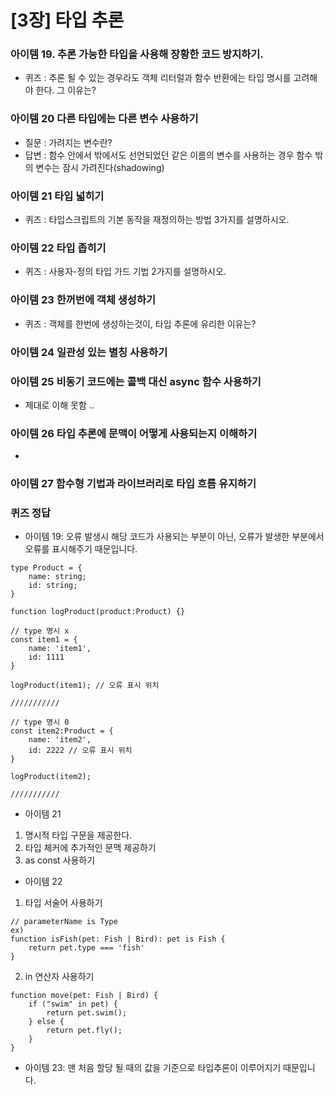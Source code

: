 # [3장] 타입 추론

### 아이템 19. 추론 가능한 타입을 사용해 장황한 코드 방지하기.

- 퀴즈 : 추론 될 수 있는 경우라도 객체 리터럴과 함수 반환에는 타입 명시를 고려해야 한다. 그 이유는?

### 아이템 20 다른 타입에는 다른 변수 사용하기

- 질문 : 가려지는 변수란?
- 답변 : 함수 안에서 밖에서도 선언되었던 같은 이름의 변수를 사용하는 경우 함수 밖의 변수는 잠시 가려진다(shadowing)

### 아이템 21 타입 넓히기

- 퀴즈 : 타입스크립트의 기본 동작을 재정의하는 방법 3가지를 설명하시오.

### 아이템 22 타입 좁히기

- 퀴즈 : 사용자-정의 타입 가드 기법 2가지를 설명하시오.

### 아이템 23 한꺼번에 객체 생성하기

- 퀴즈 : 객체를 한번에 생성하는것이, 타입 추론에 유리한 이유는?

### 아이템 24 일관성 있는 별칭 사용하기

### 아이템 25 비동기 코드에는 콜백 대신 async 함수 사용하기

- 제대로 이해 못함 ..

### 아이템 26 타입 추론에 문맥이 어떻게 사용되는지 이해하기

-

### 아이템 27 함수형 기법과 라이브러리로 타입 흐름 유지하기

### 퀴즈 정답

- 아이템 19: 오류 발생시 해당 코드가 사용되는 부분이 아닌, 오류가 발생한 부분에서 오류를 표시해주기 때문입니다.

```
type Product = {
    name: string;
    id: string;
}

function logProduct(product:Product) {}

// type 명시 x
const item1 = {
    name: 'item1',
    id: 1111
}

logProduct(item1); // 오류 표시 위치

///////////

// type 명시 0
const item2:Product = {
    name: 'item2',
    id: 2222 // 오류 표시 위치
}

logProduct(item2);

///////////
```

- 아이템 21

1. 명시적 타입 구문을 제공한다.
2. 타입 체커에 추가적인 문맥 제공하기
3. as const 사용하기

- 아이템 22

1. 타입 서술어 사용하기

```
// parameterName is Type
ex)
function isFish(pet: Fish | Bird): pet is Fish {
    return pet.type === 'fish'
}
```

2. in 연산자 사용하기

```
function move(pet: Fish | Bird) {
    if ("swim" in pet) {
        return pet.swim();
    } else {
        return pet.fly();
    }
}
```

- 아이템 23: 맨 처음 할당 될 때의 값을 기준으로 타입추론이 이루어지기 때문입니다.

